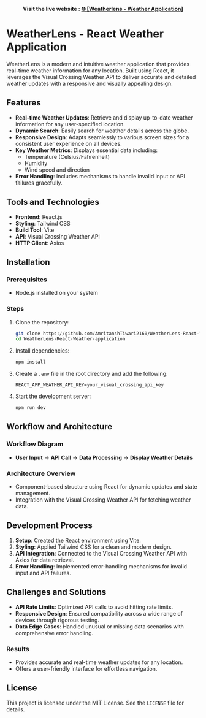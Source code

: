 **<p align='center'>Visit the live website : <a href="https://weatherlens-react-weather-application.onrender.com/">🌐 [Weatherlens - Weather Application]</a></p>**

# WeatherLens - React Weather Application

WeatherLens is a modern and intuitive weather application that provides real-time weather information for any location. Built using React, it leverages the Visual Crossing Weather API to deliver accurate and detailed weather updates with a responsive and visually appealing design.

## Features

- **Real-time Weather Updates**: Retrieve and display up-to-date weather information for any user-specified location.
- **Dynamic Search**: Easily search for weather details across the globe.
- **Responsive Design**: Adapts seamlessly to various screen sizes for a consistent user experience on all devices.
- **Key Weather Metrics**: Displays essential data including:
  - Temperature (Celsius/Fahrenheit)
  - Humidity
  - Wind speed and direction
- **Error Handling**: Includes mechanisms to handle invalid input or API failures gracefully.

## Tools and Technologies

- **Frontend**: React.js
- **Styling**: Tailwind CSS
- **Build Tool**: Vite
- **API**: Visual Crossing Weather API
- **HTTP Client**: Axios

## Installation

### Prerequisites

- Node.js installed on your system

### Steps

1. Clone the repository:
   ```bash
   git clone https://github.com/AmritanshTiwari2160/WeatherLens-React-Weather-Application.git
   cd WeatherLens-React-Weather-application
   ```

2. Install dependencies:
   ```bash
   npm install
   ```

3. Create a `.env` file in the root directory and add the following:
   ```env
   REACT_APP_WEATHER_API_KEY=your_visual_crossing_api_key
   ```

4. Start the development server:
   ```bash
   npm run dev
   ```
   
## Workflow and Architecture

### Workflow Diagram
- **User Input** → **API Call** → **Data Processing** → **Display Weather Details**

### Architecture Overview
- Component-based structure using React for dynamic updates and state management.
- Integration with the Visual Crossing Weather API for fetching weather data.

## Development Process

1. **Setup**: Created the React environment using Vite.
2. **Styling**: Applied Tailwind CSS for a clean and modern design.
3. **API Integration**: Connected to the Visual Crossing Weather API with Axios for data retrieval.
4. **Error Handling**: Implemented error-handling mechanisms for invalid input and API failures.

## Challenges and Solutions

- **API Rate Limits**: Optimized API calls to avoid hitting rate limits.
- **Responsive Design**: Ensured compatibility across a wide range of devices through rigorous testing.
- **Data Edge Cases**: Handled unusual or missing data scenarios with comprehensive error handling.

### Results
- Provides accurate and real-time weather updates for any location.
- Offers a user-friendly interface for effortless navigation.

## License

This project is licensed under the MIT License. See the `LICENSE` file for details.
